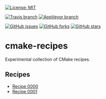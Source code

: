 [![License: MIT](https://img.shields.io/badge/license-MIT-blue.svg?style=flat-square)](https://raw.githubusercontent.com/robertodr/cmake-recipes/master/LICENSE.md)

[![Travis branch](https://img.shields.io/travis/robertodr/cmake-recipes/master.svg?style=flat-square)](https://travis-ci.org/robertodr/cmake-recipes)
[![AppVeyor branch](https://img.shields.io/appveyor/ci/robertodr/cmake-recipes/master.svg?style=flat-square)](https://ci.appveyor.com/project/robertodr/cmake-recipes/branch/master)

[![GitHub issues](https://img.shields.io/github/issues/robertodr/cmake-recipes.svg?style=flat-square)](https://github.com/robertodr/cmake-recipes/issues)
[![GitHub forks](https://img.shields.io/github/forks/robertodr/cmake-recipes.svg?style=flat-square)](https://github.com/robertodr/cmake-recipes/network)
[![GitHub stars](https://img.shields.io/github/stars/robertodr/cmake-recipes.svg?style=flat-square)](https://github.com/robertodr/cmake-recipes/stargazers)

# cmake-recipes

Experimental collection of CMake recipes.

## Recipes

- [Recipe 0000](recipe-0000/README.md)
- [Recipe 0001](recipe-0001/README.md)
